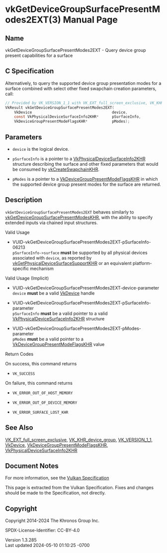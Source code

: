 # vkGetDeviceGroupSurfacePresentModes2EXT(3) Manual Page

## Name

vkGetDeviceGroupSurfacePresentModes2EXT - Query device group present
capabilities for a surface



## <a href="#_c_specification" class="anchor"></a>C Specification

Alternatively, to query the supported device group presentation modes
for a surface combined with select other fixed swapchain creation
parameters, call:

``` c
// Provided by VK_VERSION_1_1 with VK_EXT_full_screen_exclusive, VK_KHR_device_group with VK_EXT_full_screen_exclusive
VkResult vkGetDeviceGroupSurfacePresentModes2EXT(
    VkDevice                                    device,
    const VkPhysicalDeviceSurfaceInfo2KHR*      pSurfaceInfo,
    VkDeviceGroupPresentModeFlagsKHR*           pModes);
```

## <a href="#_parameters" class="anchor"></a>Parameters

- `device` is the logical device.

- `pSurfaceInfo` is a pointer to a
  [VkPhysicalDeviceSurfaceInfo2KHR](https://registry.khronos.org/vulkan/specs/1.3-extensions/man/html/VkPhysicalDeviceSurfaceInfo2KHR.html)
  structure describing the surface and other fixed parameters that would
  be consumed by [vkCreateSwapchainKHR](https://registry.khronos.org/vulkan/specs/1.3-extensions/man/html/vkCreateSwapchainKHR.html).

- `pModes` is a pointer to a
  [VkDeviceGroupPresentModeFlagsKHR](https://registry.khronos.org/vulkan/specs/1.3-extensions/man/html/VkDeviceGroupPresentModeFlagsKHR.html)
  in which the supported device group present modes for the surface are
  returned.

## <a href="#_description" class="anchor"></a>Description

`vkGetDeviceGroupSurfacePresentModes2EXT` behaves similarly to
[vkGetDeviceGroupSurfacePresentModesKHR](https://registry.khronos.org/vulkan/specs/1.3-extensions/man/html/vkGetDeviceGroupSurfacePresentModesKHR.html),
with the ability to specify extended inputs via chained input
structures.

Valid Usage

- <a
  href="#VUID-vkGetDeviceGroupSurfacePresentModes2EXT-pSurfaceInfo-06213"
  id="VUID-vkGetDeviceGroupSurfacePresentModes2EXT-pSurfaceInfo-06213"></a>
  VUID-vkGetDeviceGroupSurfacePresentModes2EXT-pSurfaceInfo-06213  
  `pSurfaceInfo->surface` **must** be supported by all physical devices
  associated with `device`, as reported by
  [vkGetPhysicalDeviceSurfaceSupportKHR](https://registry.khronos.org/vulkan/specs/1.3-extensions/man/html/vkGetPhysicalDeviceSurfaceSupportKHR.html)
  or an equivalent platform-specific mechanism

Valid Usage (Implicit)

- <a href="#VUID-vkGetDeviceGroupSurfacePresentModes2EXT-device-parameter"
  id="VUID-vkGetDeviceGroupSurfacePresentModes2EXT-device-parameter"></a>
  VUID-vkGetDeviceGroupSurfacePresentModes2EXT-device-parameter  
  `device` **must** be a valid [VkDevice](https://registry.khronos.org/vulkan/specs/1.3-extensions/man/html/VkDevice.html) handle

- <a
  href="#VUID-vkGetDeviceGroupSurfacePresentModes2EXT-pSurfaceInfo-parameter"
  id="VUID-vkGetDeviceGroupSurfacePresentModes2EXT-pSurfaceInfo-parameter"></a>
  VUID-vkGetDeviceGroupSurfacePresentModes2EXT-pSurfaceInfo-parameter  
  `pSurfaceInfo` **must** be a valid pointer to a valid
  [VkPhysicalDeviceSurfaceInfo2KHR](https://registry.khronos.org/vulkan/specs/1.3-extensions/man/html/VkPhysicalDeviceSurfaceInfo2KHR.html)
  structure

- <a href="#VUID-vkGetDeviceGroupSurfacePresentModes2EXT-pModes-parameter"
  id="VUID-vkGetDeviceGroupSurfacePresentModes2EXT-pModes-parameter"></a>
  VUID-vkGetDeviceGroupSurfacePresentModes2EXT-pModes-parameter  
  `pModes` **must** be a valid pointer to a
  [VkDeviceGroupPresentModeFlagsKHR](https://registry.khronos.org/vulkan/specs/1.3-extensions/man/html/VkDeviceGroupPresentModeFlagsKHR.html)
  value

Return Codes

On success, this command returns  
- `VK_SUCCESS`

On failure, this command returns  
- `VK_ERROR_OUT_OF_HOST_MEMORY`

- `VK_ERROR_OUT_OF_DEVICE_MEMORY`

- `VK_ERROR_SURFACE_LOST_KHR`

## <a href="#_see_also" class="anchor"></a>See Also

[VK_EXT_full_screen_exclusive](https://registry.khronos.org/vulkan/specs/1.3-extensions/man/html/VK_EXT_full_screen_exclusive.html),
[VK_KHR_device_group](https://registry.khronos.org/vulkan/specs/1.3-extensions/man/html/VK_KHR_device_group.html),
[VK_VERSION_1_1](https://registry.khronos.org/vulkan/specs/1.3-extensions/man/html/VK_VERSION_1_1.html), [VkDevice](https://registry.khronos.org/vulkan/specs/1.3-extensions/man/html/VkDevice.html),
[VkDeviceGroupPresentModeFlagsKHR](https://registry.khronos.org/vulkan/specs/1.3-extensions/man/html/VkDeviceGroupPresentModeFlagsKHR.html),
[VkPhysicalDeviceSurfaceInfo2KHR](https://registry.khronos.org/vulkan/specs/1.3-extensions/man/html/VkPhysicalDeviceSurfaceInfo2KHR.html)

## <a href="#_document_notes" class="anchor"></a>Document Notes

For more information, see the <a
href="https://registry.khronos.org/vulkan/specs/1.3-extensions/html/vkspec.html#vkGetDeviceGroupSurfacePresentModes2EXT"
target="_blank" rel="noopener">Vulkan Specification</a>

This page is extracted from the Vulkan Specification. Fixes and changes
should be made to the Specification, not directly.

## <a href="#_copyright" class="anchor"></a>Copyright

Copyright 2014-2024 The Khronos Group Inc.

SPDX-License-Identifier: CC-BY-4.0

Version 1.3.285  
Last updated 2024-05-10 01:10:25 -0700
